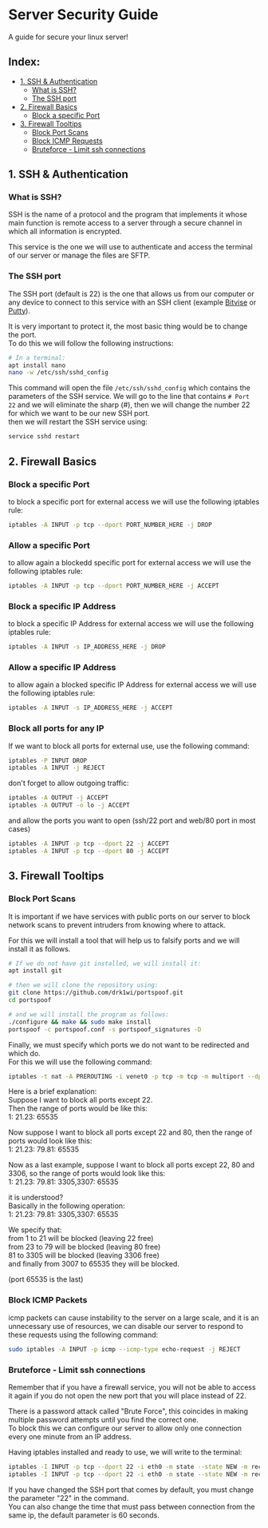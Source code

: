 # Server Security Guide
A guide for secure your linux server!

## Index:
- [1. SSH & Authentication](#1.-ssh-&-authentication)
  - [What is SSH?](#what-is-ssh?)
  - [The SSH port](#the-ssh-port?)
- [2. Firewall Basics](#2.-firewall-basics)
  - [Block a specific Port](#block-a-specific-port)
- [3. Firewall Tooltips](#3.-firewall-tooltips)
  - [Block Port Scans](#block-port-scans)
  - [Block ICMP Requests](#block-icmp-requests)
  - [Bruteforce - Limit ssh connections](#Bruteforce---Limit-ssh-connections)


## 1. SSH & Authentication
### What is SSH?
SSH is the name of a protocol and the program that implements it whose main function is remote access to a server through a secure channel in which all information is encrypted.  

This service is the one we will use to authenticate and access the terminal of our server or manage the files are SFTP.  

### The SSH port
The SSH port (default is 22) is the one that allows us from our computer or any device to connect to this service with an SSH client (example [Bitvise](https://www.bitvise.com/ssh-client-download) or [Putty](https://www.putty.org/)).

It is very important to protect it, the most basic thing would be to change the port.  
To do this we will follow the following instructions:  
```bash
# In a terminal:
apt install nano
nano -w /etc/ssh/sshd_config
```
This command will open the file `/etc/ssh/sshd_config` which contains the parameters of the SSH service. We will go to the line that contains `# Port 22` and we will eliminate the sharp (#), then we will change the number 22 for which we want to be our new SSH port.  
then we will restart the SSH service using:  
```bash
service sshd restart
``` 

## 2. Firewall Basics
### Block a specific Port
to block a specific port for external access we will use the following iptables rule:  
```bash
iptables -A INPUT -p tcp --dport PORT_NUMBER_HERE -j DROP
```

### Allow a specific Port
to allow again a blockedd specific port for external access we will use the following iptables rule:  
```bash
iptables -A INPUT -p tcp --dport PORT_NUMBER_HERE -j ACCEPT
```

### Block a specific IP Address
to block a specific IP Address for external access we will use the following iptables rule: 
```bash
iptables -A INPUT -s IP_ADDRESS_HERE -j DROP
```
### Allow a specific IP Address
to allow again a blocked specific IP Address for external access we will use the following iptables rule: 
```bash
iptables -A INPUT -s IP_ADDRESS_HERE -j ACCEPT
```

### Block all ports for any IP
If we want to block all ports for external use, use the following command:  
```bash
iptables -P INPUT DROP
iptables -A INPUT -j REJECT
```

don't forget to allow outgoing traffic:
```bash
iptables -A OUTPUT -j ACCEPT
iptables -A OUTPUT -o lo -j ACCEPT
```

and allow the ports you want to open (ssh/22 port and web/80 port in most cases)
```bash
iptables -A INPUT -p tcp --dport 22 -j ACCEPT
iptables -A INPUT -p tcp --dport 80 -j ACCEPT
```

## 3. Firewall Tooltips
### Block Port Scans
It is important if we have services with public ports on our server to block network scans to prevent intruders from knowing where to attack.  

For this we will install a tool that will help us to falsify ports and we will install it as follows.
```bash
# If we do not have git installed, we will install it:
apt install git

# then we will clone the repository using:
git clone https://github.com/drk1wi/portspoof.git
cd portspoof

# and we will install the program as follows:
./configure && make && sudo make install
portspoof -c portspoof.conf -s portspoof_signatures -D
```

Finally, we must specify which ports we do not want to be redirected and which do.  
For this we will use the following command:
```bash
iptables -t nat -A PREROUTING -i venet0 -p tcp -m tcp -m multiport --dports INSERT:PORT,RANGE:HERE -j REDIRECT --to-ports 4444
```

Here is a brief explanation:  
Suppose I want to block all ports except 22.  
Then the range of ports would be like this:  
1: 21.23: 65535  

Now suppose I want to block all ports except 22 and 80, then the range of ports would look like this:  
1: 21.23: 79.81: 65535  

Now as a last example, suppose I want to block all ports except 22, 80 and 3306, so the range of ports would look like this:  
1: 21.23: 79.81: 3305,3307: 65535  

it is understood?  
Basically in the following operation:  
1: 21.23: 79.81: 3305,3307: 65535  

We specify that:  
from 1 to 21 will be blocked (leaving 22 free)  
from 23 to 79 will be blocked (leaving 80 free)  
81 to 3305 will be blocked (leaving 3306 free)  
and finally from 3007 to 65535 they will be blocked.  

(port 65535 is the last)  

### Block ICMP Packets
icmp packets can cause instability to the server on a large scale, and it is an unnecessary use of resources, we can disable our server to respond to these requests using the following command:  
```bash
sudo iptables -A INPUT -p icmp --icmp-type echo-request -j REJECT
```

### Bruteforce - Limit ssh connections
Remember that if you have a firewall service, you will not be able to access it again if you do not open the new port that you will place instead of 22.  

There is a password attack called "Brute Force", this coincides in making multiple password attempts until you find the correct one.  
To block this we can configure our server to allow only one connection every one minute from an IP address. 

Having iptables installed and ready to use, we will write to the terminal:
```bash
iptables -I INPUT -p tcp --dport 22 -i eth0 -m state --state NEW -m recent --set
iptables -I INPUT -p tcp --dport 22 -i eth0 -m state --state NEW -m recent --update --seconds 60 --hitcount 2 -j DROP
```

If you have changed the SSH port that comes by default, you must change the parameter "22" in the command.  
You can also change the time that must pass between connection from the same ip, the default parameter is 60 seconds. 
